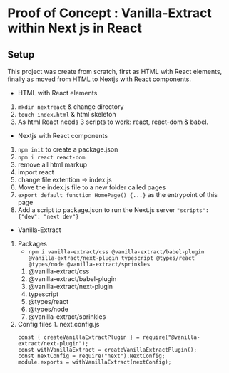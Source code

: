 # Proof of Concept : Vanilla-Extract within Next js in React

## Setup

This project was create from scratch, first as HTML with React elements, finally as moved from HTML to Nextjs with React components.

- HTML with React elements

1. `mkdir nextreact` & change directory
2. `touch index.html` & html skeleton
3. As html React needs 3 scripts to work: react, react-dom & babel.

- Nextjs with React components

1. `npm init` to create a package.json
2. `npm i react react-dom`
3. remove all html markup
4. import react
5. change file extention -> index.js
6. Move the index.js file to a new folder called pages
7. `export default function HomePage() {...}` as the entrypoint of this page
8. Add a script to package.json to run the Next.js server `"scripts": {"dev": "next dev"}`

- Vanilla-Extract

1. Packages
   * `npm i vanilla-extract/css @vanilla-extract/babel-plugin @vanilla-extract/next-plugin typescript @types/react @types/node @vanilla-extract/sprinkles`
   1. @vanilla-extract/css 
   2. @vanilla-extract/babel-plugin 
   3. @vanilla-extract/next-plugin
   4. typescript 
   5. @types/react 
   6. @types/node
   7. @vanilla-extract/sprinkles
2. Config files 1. next.config.js
   ```
   const { createVanillaExtractPlugin } = require("@vanilla-extract/next-plugin");
   const withVanillaExtract = createVanillaExtractPlugin();
   const nextConfig = require("next").NextConfig;
   module.exports = withVanillaExtract(nextConfig);
   ```
